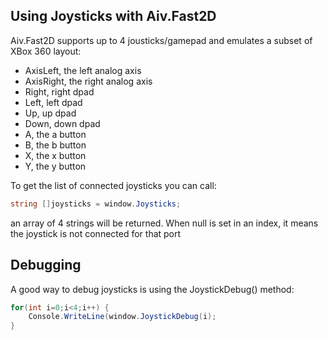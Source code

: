 Using Joysticks with Aiv.Fast2D
-------------------------------

Aiv.Fast2D supports up to 4 jousticks/gamepad and emulates a subset of XBox 360 layout:

* AxisLeft, the left analog axis
* AxisRight, the right analog axis
* Right, right dpad
* Left, left dpad
* Up, up dpad
* Down, down dpad
* A, the a button
* B, the b button
* X, the x button
* Y, the y button


To get the list of connected joysticks you can call:

```cs
string []joysticks = window.Joysticks;
```

an array of 4 strings will be returned. When null is set in an index, it means the joystick is not connected for that port

Debugging
---------

A good way to debug joysticks is using the JoystickDebug() method:

```cs
for(int i=0;i<4;i++) {
    Console.WriteLine(window.JoystickDebug(i);
}
```
